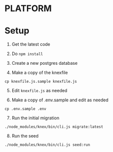 # PLATFORM
# Setup

1. Get the latest code

2. Do `npm install`

3. Create a new postgres database 

4. Make a copy of the knexfile

```
cp knexfile.js.sample knexfile.js
```

5. Edit `knexfile.js` as needed

6. Make a copy of .env.sample and edit as needed

```
cp .env.sample .env
```

7. Run the initial migration

```
./node_modules/knex/bin/cli.js migrate:latest
```

8. Run the seed

```
./node_modules/knex/bin/cli.js seed:run
```
